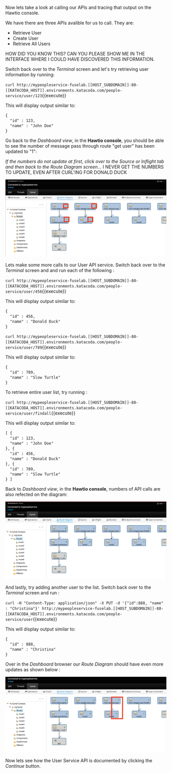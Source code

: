 Now lets take a look at calling our APIs and tracing that output on the Hawtio console.

We have there are three APIs avalible for us to call.  They are:

- Retrieve User
- Create User  
- Retrieve All Users

HOW DID YOU KNOW THIS? CAN YOU PLEASE SHOW ME IN THE INTERFACE WHERE I COULD HAVE DISCOVERED THIS INFORMATION.

Switch back over to the _Terminal_ screen and let's try retrieving user information by running:

``curl http://mypeopleservice-fuselab.[[HOST_SUBDOMAIN]]-80-[[KATACODA_HOST]].environments.katacoda.com/people-service/user/123``{{execute}}

This will display output similar to:

```
{
  "id" : 123,
  "name" : "John Doe"
}
```
Go back to the _Dashboard view_, in the **Hawtio console**, you should be able to see the number of message pass through route "get user" has been updated to "1":

_If the numbers do not update at first, click over to the Source or Inflight tab and then back to the Route Diagram screen..._ I NEVER GET THE NUMBERS TO UPDATE, EVEN AFTER CURL'ING FOR DONALD DUCK

![Get user route udpate](../../assets/intro-openshift/fis-deploy-app/04-get-user-route-update.png)


Lets make some more calls to our User API service.  Switch back over to the _Terminal_ screen and and run each of the following :

``curl http://mypeopleservice-fuselab.[[HOST_SUBDOMAIN]]-80-[[KATACODA_HOST]].environments.katacoda.com/people-service/user/456``{{execute}}

This will display output similar to:

```
{
  "id" : 456,
  "name" : "Donald Duck"
}
```

``curl http://mypeopleservice-fuselab.[[HOST_SUBDOMAIN]]-80-[[KATACODA_HOST]].environments.katacoda.com/people-service/user/789``{{execute}}

This will display output similar to:

```
{
  "id" : 789,
  "name" : "Slow Turtle"
}
```

To retrieve entire user list, try running :

``curl http://mypeopleservice-fuselab.[[HOST_SUBDOMAIN]]-80-[[KATACODA_HOST]].environments.katacoda.com/people-service/user/findall``{{execute}}

This will display output similar to:

```
[ {
  "id" : 123,
  "name" : "John Doe"
}, {
  "id" : 456,
  "name" : "Donald Duck"
}, {
  "id" : 789,
  "name" : "Slow Turtle"
} ]
```

Back to _Dashboard view_, in the **Hawtio console**, numbers of API calls are also refected on the diagram:

![Camel stats update](../../assets/intro-openshift/fis-deploy-app/04-camel-stats-update.png)

And lastly, try adding another user to the list.  Switch back over to the _Terminal_ screen and run :

``curl -H "Content-Type: application/json" -X PUT -d '{"id":888, "name" : "Christina"}' http://mypeopleservice-fuselab.[[HOST_SUBDOMAIN]]-80-[[KATACODA_HOST]].environments.katacoda.com/people-service/user``{{execute}}

This will display output similar to:

```
{
  "id" : 888,
  "name" : "Christina"
}
```
Over in the _Dashboard_ browser our _Route Diagram_ should have even more updates as shown below :

![Camel stats update after PUT](../../assets/intro-openshift/fis-deploy-app/04-camel-stats-update-put.png)

Now lets see how the User Service API is documented by clicking the _Continue_ button.
